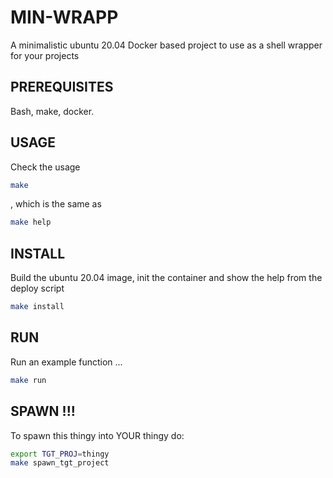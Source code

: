 # MIN-WRAPP
A minimalistic ubuntu 20.04 Docker based project to use as a shell wrapper for your projects

## PREREQUISITES
Bash, make, docker. 

## USAGE
Check the usage
```bash
make
```
, which is the same as
```bash
make help
```

## INSTALL
Build the ubuntu 20.04 image, init the container and show the help from the deploy script
```bash
make install
```

## RUN 
Run an example function ... 
```bash
make run
```

## SPAWN !!!
To spawn this thingy into YOUR thingy do:
```bash
export TGT_PROJ=thingy
make spawn_tgt_project
```

